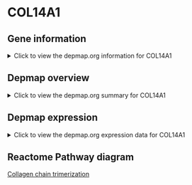 <h1>COL14A1</h1>

<h2>Gene information</h2>
<details>
  <summary>Click to view the depmap.org information for COL14A1</summary>
  <iframe src="https://depmap.org/portal/gene/COL14A1?tab=about" style="border:none;width:100%;height:800px"></iframe>
</details>

<h2>Depmap overview</h2>
<details>
  <summary>Click to view the depmap.org summary for COL14A1</summary>
  <iframe src="https://depmap.org/portal/gene/COL14A1?tab=overview" style="border:none;width:100%;height:800px"></iframe>
</details>

<h2>Depmap expression</h2>
<details>
  <summary>Click to view the depmap.org expression data for COL14A1</summary>
  <iframe src="https://depmap.org/portal/gene/COL14A1?tab=characterization" style="border:none;width:100%;height:800px"></iframe>
</details>



<h2>Reactome Pathway diagram</h2>
<a href="https://reactome.org/PathwayBrowser/#/R-HSA-8948216">Collagen chain trimerization</a>



